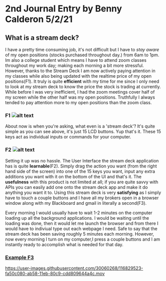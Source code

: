 





# 2nd Journal Entry by Benny Calderon 5/2/21
## What is a stream deck? 

I have a pretty time consuming job, it's not difficult but I have to *stay aware* of my open positions (stocks purchased throughout day.) from 6am to 1pm. Im also a college student which means I have to attend zoom classes throughout my work day; making each morning a bit more stressful. However, thanks to the Stream Deck I am now actively paying attention in my classes while also being updated with the realtime price of my open positions(F1). It truly is quite **efficient** with my time for me since I only need to look at my stream deck to know the price the stock is trading at currently. While before I was very inefficient, I had the zoom meetings cover half of my screen while the other half was my open positions. Truthfully I always tended to pay attention more to my open positions than the zoom class.   


### F1 ![alt text](https://i.imgur.com/w5tOXge.jpeg)

About now is when you're asking, what even is a 'stream deck'? It's quite simple as you can see above, it's just 15 LCD buttons. Yup that's it. These 15 keys act as individual inputs or commands for your computer.

### F2 ![alt text](https://i.imgur.com/QcUc35B.png)


Setting it up was no hassle. The User Interface the stream deck application has is quite **learnable**(F2). Simply drag the action you want (from the right hand side of the screen) into one of the 15 keys you want, input any extra additions you want with it on the bottom of the UI and that's it.  The **usefulness** with this product is not limited at all; if you are quite savvy with APIs you can easily add one onto the stream deck app and make it do anything you want it to. 
Using this stream deck is very **satisfying** as I simply have to touch a couple buttons and I have all my brokers open in a browser window along with my Blackboard and gmail in literally a second(F3).

Every morning I would usually have to wait 1-2 minutes on the computer loading up all the background applications. I would be waiting until the loading was done, then it would let me launch the browser and from there I would have to indiviual type out each webpage I need. Safe to say that the stream deck has been saving roughly 5 minutes each morning. However, now every morning I turn on my computer,I press a couple buttons and I am instantly ready to accomplish what is needed for that day. 
### [Example F3](https://i.imgur.com/D2qduDQ.mp4) 

https://user-images.githubusercontent.com/30060268/116829523-fa50c080-ab58-11eb-80c9-cdd809644a4c.mov



